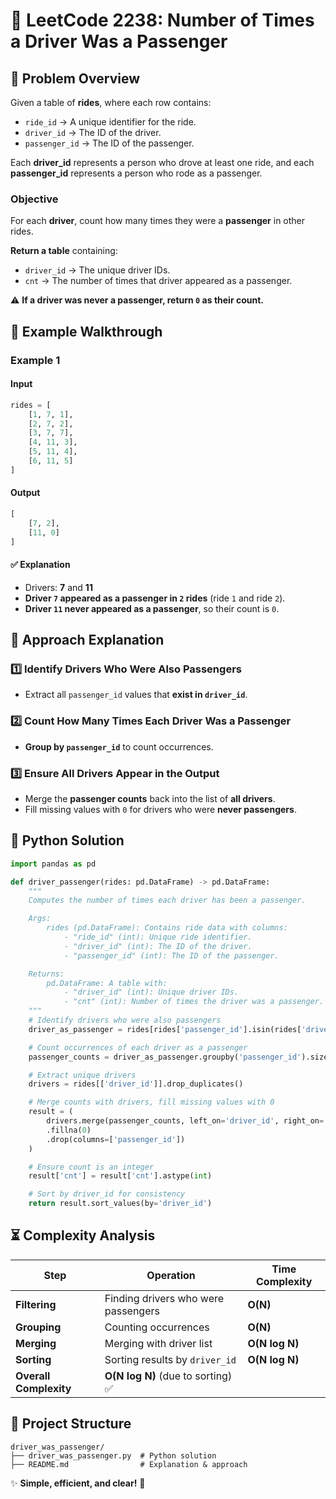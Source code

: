 # 🚗 **LeetCode 2238: Number of Times a Driver Was a Passenger**  

## 📌 **Problem Overview**  
Given a table of **rides**, where each row contains:  
- `ride_id` → A unique identifier for the ride.  
- `driver_id` → The ID of the driver.  
- `passenger_id` → The ID of the passenger.  

Each **driver_id** represents a person who drove at least one ride, and each **passenger_id** represents a person who rode as a passenger.  

### **Objective**  
For each **driver**, count how many times they were a **passenger** in other rides.  

**Return a table** containing:  
- `driver_id` → The unique driver IDs.  
- `cnt` → The number of times that driver appeared as a passenger.  

⚠ **If a driver was never a passenger, return `0` as their count.**  

## 🎯 **Example Walkthrough**  

### **Example 1**  
#### **Input**  
```python
rides = [
    [1, 7, 1], 
    [2, 7, 2], 
    [3, 7, 7], 
    [4, 11, 3], 
    [5, 11, 4], 
    [6, 11, 5]
]
```
#### **Output**  
```python
[
    [7, 2],
    [11, 0]
]
```
#### ✅ **Explanation**  
- Drivers: **7** and **11**  
- **Driver `7` appeared as a passenger in `2` rides** (ride `1` and ride `2`).  
- **Driver `11` never appeared as a passenger**, so their count is `0`.  

## 🚀 **Approach Explanation**  

### **1️⃣ Identify Drivers Who Were Also Passengers**  
- Extract all `passenger_id` values that **exist in `driver_id`**.  

### **2️⃣ Count How Many Times Each Driver Was a Passenger**  
- **Group by `passenger_id`** to count occurrences.  

### **3️⃣ Ensure All Drivers Appear in the Output**  
- Merge the **passenger counts** back into the list of **all drivers**.  
- Fill missing values with `0` for drivers who were **never passengers**.  

## 📝 **Python Solution**  
```python
import pandas as pd

def driver_passenger(rides: pd.DataFrame) -> pd.DataFrame:
    """
    Computes the number of times each driver has been a passenger.

    Args:
        rides (pd.DataFrame): Contains ride data with columns:
            - "ride_id" (int): Unique ride identifier.
            - "driver_id" (int): The ID of the driver.
            - "passenger_id" (int): The ID of the passenger.

    Returns:
        pd.DataFrame: A table with:
            - "driver_id" (int): Unique driver IDs.
            - "cnt" (int): Number of times the driver was a passenger.
    """
    # Identify drivers who were also passengers
    driver_as_passenger = rides[rides['passenger_id'].isin(rides['driver_id'])]

    # Count occurrences of each driver as a passenger
    passenger_counts = driver_as_passenger.groupby('passenger_id').size().reset_index(name='cnt')

    # Extract unique drivers
    drivers = rides[['driver_id']].drop_duplicates()

    # Merge counts with drivers, fill missing values with 0
    result = (
        drivers.merge(passenger_counts, left_on='driver_id', right_on='passenger_id', how='left')
        .fillna(0)
        .drop(columns=['passenger_id'])
    )

    # Ensure count is an integer
    result['cnt'] = result['cnt'].astype(int)

    # Sort by driver_id for consistency
    return result.sort_values(by='driver_id')

```

## ⏳ **Complexity Analysis**  
| Step | Operation | Time Complexity |
|------|------------|----------------|
| **Filtering** | Finding drivers who were passengers | **O(N)** |
| **Grouping** | Counting occurrences | **O(N)** |
| **Merging** | Merging with driver list | **O(N log N)** |
| **Sorting** | Sorting results by `driver_id` | **O(N log N)** |
| **Overall Complexity** | **O(N log N)** (due to sorting) ✅ |

## 📂 **Project Structure**  
```
driver_was_passenger/
├── driver_was_passenger.py  # Python solution
├── README.md                # Explanation & approach
```

✨ **Simple, efficient, and clear!** 🚀